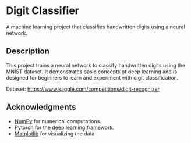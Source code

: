 # Digit Classifier
A machine learning project that classifies handwritten digits using a neural network.

## Description
This project trains a neural network to classify handwritten digits using the MNIST dataset. It demonstrates basic concepts of deep learning and is designed for beginners to learn and experiment with digit classification.

Dataset: https://www.kaggle.com/competitions/digit-recognizer

## Acknowledgments
- [NumPy](https://numpy.org) for numerical computations.
- [Pytorch](https://pytorch.org/) for the deep learning framework.
- [Matplotlib](https://matplotlib.org/3.5.3/index.html) for visualizing the data
